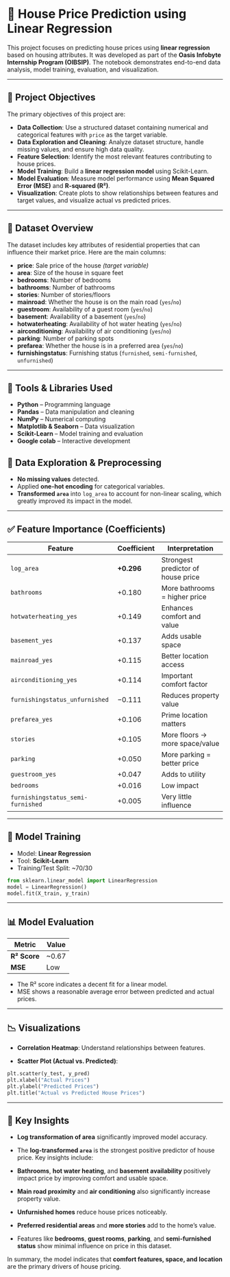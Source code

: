 # 🏡 House Price Prediction using Linear Regression

This project focuses on predicting house prices using **linear regression** based on housing attributes. It was developed as part of the **Oasis Infobyte Internship Program (OIBSIP)**. The notebook demonstrates end-to-end data analysis, model training, evaluation, and visualization.

---

## 📌 Project Objectives

The primary objectives of this project are:

- **Data Collection**: Use a structured dataset containing numerical and categorical features with `price` as the target variable.
- **Data Exploration and Cleaning**: Analyze dataset structure, handle missing values, and ensure high data quality.
- **Feature Selection**: Identify the most relevant features contributing to house prices.
- **Model Training**: Build a **linear regression model** using Scikit-Learn.
- **Model Evaluation**: Measure model performance using **Mean Squared Error (MSE)** and **R-squared (R²)**.
- **Visualization**: Create plots to show relationships between features and target values, and visualize actual vs predicted prices.

---

## 📁 Dataset Overview

The dataset includes key attributes of residential properties that can influence their market price. Here are the main columns:

- **price**: Sale price of the house *(target variable)*
- **area**: Size of the house in square feet
- **bedrooms**: Number of bedrooms
- **bathrooms**: Number of bathrooms
- **stories**: Number of stories/floors
- **mainroad**: Whether the house is on the main road (`yes`/`no`)
- **guestroom**: Availability of a guest room (`yes`/`no`)
- **basement**: Availability of a basement (`yes`/`no`)
- **hotwaterheating**: Availability of hot water heating (`yes`/`no`)
- **airconditioning**: Availability of air conditioning (`yes`/`no`)
- **parking**: Number of parking spots
- **prefarea**: Whether the house is in a preferred area (`yes`/`no`)
- **furnishingstatus**: Furnishing status (`furnished`, `semi-furnished`, `unfurnished`)

---

## 🔧 Tools & Libraries Used

- **Python** – Programming language
- **Pandas** – Data manipulation and cleaning
- **NumPy** – Numerical computing
- **Matplotlib & Seaborn** – Data visualization
- **Scikit-Learn** – Model training and evaluation
- **Google colab** – Interactive development


## 🧹 Data Exploration & Preprocessing

- **No missing values** detected.
- Applied **one-hot encoding** for categorical variables.
- **Transformed `area`** into `log_area` to account for non-linear scaling, which greatly improved its impact in the model.

---

## ✅ Feature Importance (Coefficients)

| Feature                         | Coefficient | Interpretation |
|----------------------------------|-------------|----------------|
| `log_area`                      | **+0.296**  | Strongest predictor of house price |
| `bathrooms`                     | +0.180      | More bathrooms = higher price |
| `hotwaterheating_yes`          | +0.149      | Enhances comfort and value |
| `basement_yes`                 | +0.137      | Adds usable space |
| `mainroad_yes`                 | +0.115      | Better location access |
| `airconditioning_yes`          | +0.114      | Important comfort factor |
| `furnishingstatus_unfurnished` | −0.111      | Reduces property value |
| `prefarea_yes`                 | +0.106      | Prime location matters |
| `stories`                      | +0.105      | More floors → more space/value |
| `parking`                      | +0.050      | More parking = better price |
| `guestroom_yes`                | +0.047      | Adds to utility |
| `bedrooms`                     | +0.016      | Low impact |
| `furnishingstatus_semi-furnished` | +0.005    | Very little influence |

---

## 🤖 Model Training

- Model: **Linear Regression**
- Tool: **Scikit-Learn**
- Training/Test Split: ~70/30

```python
from sklearn.linear_model import LinearRegression
model = LinearRegression()
model.fit(X_train, y_train)
```

---

## 📊 Model Evaluation

| Metric          | Value     |
|-----------------|-----------|
| **R² Score**    | ~0.67     |
| **MSE**         | Low       |

- The R² score indicates a decent fit for a linear model.
- MSE shows a reasonable average error between predicted and actual prices.

---

## 📉 Visualizations

- **Correlation Heatmap**: Understand relationships between features.

- **Scatter Plot (Actual vs. Predicted)**:

```python
plt.scatter(y_test, y_pred)
plt.xlabel("Actual Prices")
plt.ylabel("Predicted Prices")
plt.title("Actual vs Predicted House Prices")
```

---

## 🧠 Key Insights

- **Log transformation of area** significantly improved model accuracy.
- The **log-transformed `area`** is the strongest positive predictor of house price. Key insights include:

- **Bathrooms**, **hot water heating**, and **basement availability** positively impact price by improving comfort and usable space.
- **Main road proximity** and **air conditioning** also significantly increase property value.
- **Unfurnished homes** reduce house prices noticeably.
- **Preferred residential areas** and **more stories** add to the home’s value.
- Features like **bedrooms**, **guest rooms**, **parking**, and **semi-furnished status** show minimal influence on price in this dataset.

In summary, the model indicates that **comfort features, space, and location** are the primary drivers of house pricing.
